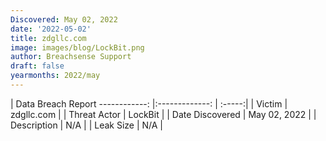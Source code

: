 ```yaml
---
Discovered: May 02, 2022
date: '2022-05-02'
title: zdgllc.com
image: images/blog/LockBit.png
author: Breachsense Support
draft: false
yearmonths: 2022/may
---
```



| Data Breach Report
------------:   |:-------------:    | :-----:|
| Victim    | zdgllc.com      | 
| Threat Actor    | LockBit      | 
| Date Discovered    | May 02, 2022      | 
| Description    | N/A      | 
| Leak Size    | N/A      | 


